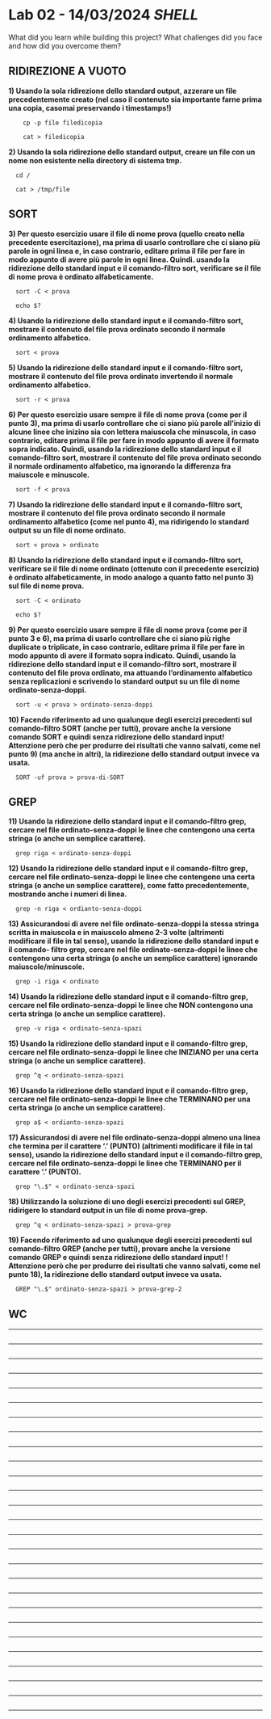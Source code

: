 
# Lab 02 - 14/03/2024 *SHELL*

What did you learn while building this project? What challenges did you face and how did you overcome them?

## RIDIREZIONE A VUOTO
**1) Usando la sola ridirezione dello standard output, azzerare un file precedentemente creato (nel caso il
contenuto sia importante farne prima una copia, casomai preservando i timestamps!)**
```shell
    cp -p file filedicopia
```
```shell
    cat > filedicopia
```
**2) Usando la sola ridirezione dello standard output, creare un file con un nome non esistente nella directory di
sistema tmp.**
```shell
  cd /
```
```shell
  cat > /tmp/file
```
## SORT
**3) Per questo esercizio usare il file di nome prova (quello creato nella precedente esercitazione), ma prima di
usarlo controllare che ci siano più parole in ogni linea e, in caso contrario, editare prima il file per fare in modo
appunto di avere più parole in ogni linea. Quindi. usando la ridirezione dello standard input e il comando-filtro
sort, verificare se il file di nome prova è ordinato alfabeticamente.**
```shell
  sort -C < prova
```
```shell
  echo $?
```
**4) Usando la ridirezione dello standard input e il comando-filtro sort, mostrare il contenuto del file prova ordinato
secondo il normale ordinamento alfabetico.**
```shell
  sort < prova
```
**5) Usando la ridirezione dello standard input e il comando-filtro sort, mostrare il contenuto del file prova ordinato
invertendo il normale ordinamento alfabetico.**
```shell
  sort -r < prova
```
**6) Per questo esercizio usare sempre il file di nome prova (come per il punto 3), ma prima di usarlo controllare
che ci siano più parole all’inizio di alcune linee che inizino sia con lettera maiuscola che minuscola, in caso
contrario, editare prima il file per fare in modo appunto di avere il formato sopra indicato. Quindi, usando la
ridirezione dello standard input e il comando-filtro sort, mostrare il contenuto del file prova ordinato secondo
il normale ordinamento alfabetico, ma ignorando la differenza fra maiuscole e minuscole.**
```shell
  sort -f < prova
```
**7) Usando la ridirezione dello standard input e il comando-filtro sort, mostrare il contenuto del file prova ordinato
secondo il normale ordinamento alfabetico (come nel punto 4), ma ridirigendo lo standard output su un file di
nome ordinato.**
```shell
  sort < prova > ordinato
```
**8) Usando la ridirezione dello standard input e il comando-filtro sort, verificare se il file di nome ordinato
(ottenuto con il precedente esercizio) è ordinato alfabeticamente, in modo analogo a quanto fatto nel punto
3) sul file di nome prova.**
```shell
  sort -C < ordinato
```
```shell
  echo $?
```
**9) Per questo esercizio usare sempre il file di nome prova (come per il punto 3 e 6), ma prima di usarlo controllare
che ci siano più righe duplicate o triplicate, in caso contrario, editare prima il file per fare in modo appunto di
avere il formato sopra indicato. Quindi, usando la ridirezione dello standard input e il comando-filtro sort,
mostrare il contenuto del file prova ordinato, ma attuando l’ordinamento alfabetico senza replicazioni e
scrivendo lo standard output su un file di nome ordinato-senza-doppi.**
```shell
  sort -u < prova > ordinato-senza-doppi
```
**10) Facendo riferimento ad uno qualunque degli esercizi precedenti sul comando-filtro SORT (anche per tutti),
provare anche la versione comando SORT e quindi senza ridirezione dello standard input! Attenzione però che
per produrre dei risultati che vanno salvati, come nel punto 9) (ma anche in altri), la ridirezione dello standard
output invece va usata.**
```shell
  SORT -uf prova > prova-di-SORT
```
## GREP
**11) Usando la ridirezione dello standard input e il comando-filtro grep, cercare nel file ordinato-senza-doppi le
linee che contengono una certa stringa (o anche un semplice carattere).**
```shell
  grep riga < ordinato-senza-doppi
```
**12) Usando la ridirezione dello standard input e il comando-filtro grep, cercare nel file ordinato-senza-doppi le
linee che contengono una certa stringa (o anche un semplice carattere), come fatto precedentemente,
mostrando anche i numeri di linea.**
```shell
  grep -n riga < ordianto-senza-doppi
```
**13) Assicurandosi di avere nel file ordinato-senza-doppi la stessa stringa scritta in maiuscola e in maiuscolo almeno
2-3 volte (altrimenti modificare il file in tal senso), usando la ridirezione dello standard input e il comando-
filtro grep, cercare nel file ordinato-senza-doppi le linee che contengono una certa stringa (o anche un
semplice carattere) ignorando maiuscole/minuscole.**
```shell
  grep -i riga < ordinato
```
**14) Usando la ridirezione dello standard input e il comando-filtro grep, cercare nel file ordinato-senza-doppi le
linee che NON contengono una certa stringa (o anche un semplice carattere).**
```shell
  grep -v riga < ordinato-senza-spazi
```
**15) Usando la ridirezione dello standard input e il comando-filtro grep, cercare nel file ordinato-senza-doppi le
linee che INIZIANO per una certa stringa (o anche un semplice carattere).**
```shell
  grep ^q < ordinato-senza-spazi
```
**16) Usando la ridirezione dello standard input e il comando-filtro grep, cercare nel file ordinato-senza-doppi le
linee che TERMINANO per una certa stringa (o anche un semplice carattere).**
```shell
  grep a$ < ordianto-senza-spazi
```
**17) Assicurandosi di avere nel file ordinato-senza-doppi almeno una linea che termina per il carattere ‘.’ (PUNTO)
(altrimenti modificare il file in tal senso), usando la ridirezione dello standard input e il comando-filtro grep,
cercare nel file ordinato-senza-doppi le linee che TERMINANO per il carattere ‘.’ (PUNTO).**
```shell
  grep "\.$" < ordinato-senza-spazi
```
**18) Utilizzando la soluzione di uno degli esercizi precedenti sul GREP, ridirigere lo standard output in un file di
nome prova-grep.**
```shell
  grep ^q < ordinato-senza-spazi > prova-grep
```
**19) Facendo riferimento ad uno qualunque degli esercizi precedenti sul comando-filtro GREP (anche per tutti),
provare anche la versione comando GREP e quindi senza ridirezione dello standard input! ! Attenzione però
che per produrre dei risultati che vanno salvati, come nel punto 18), la ridirezione dello standard output invece
va usata.**
```shell
  GREP "\.$" ordinato-senza-spazi > prova-grep-2
```
## WC
****
```shell

```
****
```shell

```
****
```shell

```
****
```shell

```
****
```shell

```
****
```shell

```
****
```shell

```
****
```shell

```
****
```shell

```
****
```shell

```
****
```shell

```
****
```shell

```
****
```shell

```
****
```shell

```
****
```shell

```
****
```shell

```
****
```shell

```
****
```shell

```
****
```shell

```
****
```shell

```
****
```shell

```
****
```shell

```
****
```shell

```
****
```shell

```
****
```shell

```
****
```shell

```
****
```shell

```


